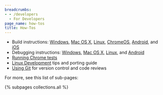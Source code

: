 ```yaml
---
breadcrumbs:
- - /developers
  - For Developers
page_name: how-tos
title: How-Tos
---
```


*   Build instructions:
            [Windows](https://chromium.googlesource.com/chromium/src/+/master/docs/windows_build_instructions.md),
            [Mac OS
            X](https://chromium.googlesource.com/chromium/src/+/master/docs/mac_build_instructions.md),
            [Linux](https://chromium.googlesource.com/chromium/src/+/master/docs/linux_build_instructions.md),
            [ChromeOS](http://www.chromium.org/developers/how-tos/build-instructions-chromeos),
            [Android](https://chromium.googlesource.com/chromium/src/+/master/docs/android_build_instructions.md),
            and
            [iOS](https://chromium.googlesource.com/chromium/src/+/master/docs/ios/build_instructions.md)
*   Debugging instructions:
            [Windows](/developers/how-tos/debugging-on-windows), [Mac OS
            X](https://chromium.googlesource.com/chromium/src/+/master/docs/mac/debugging.md),
            [Linux](https://chromium.googlesource.com/chromium/src/+/master/docs/linux/debugging.md),
            and
            [Android](https://chromium.googlesource.com/chromium/src/+/master/docs/android_debugging_instructions.md)
*   [Running Chrome
            tests](http://code.google.com/p/chromium/wiki/RunningChromeUITests)
*   [Linux
            Development](http://code.google.com/p/chromium/wiki/LinuxDevelopment)
            tips and porting guide
*   [Using Git](http://code.google.com/p/chromium/wiki/UsingGit) for
            version control and code reviews

For more, see this list of sub-pages:

{% subpages collections.all %}
